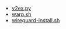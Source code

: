 
- [v2ex.py](https://github.com/jckling/Daily-Bonus/blob/master/V2EX/v2ex_checkin.py)
- [warp.sh](https://github.com/P3TERX/warp.sh)
- [wireguard-install.sh](https://github.com/angristan/wireguard-install)
